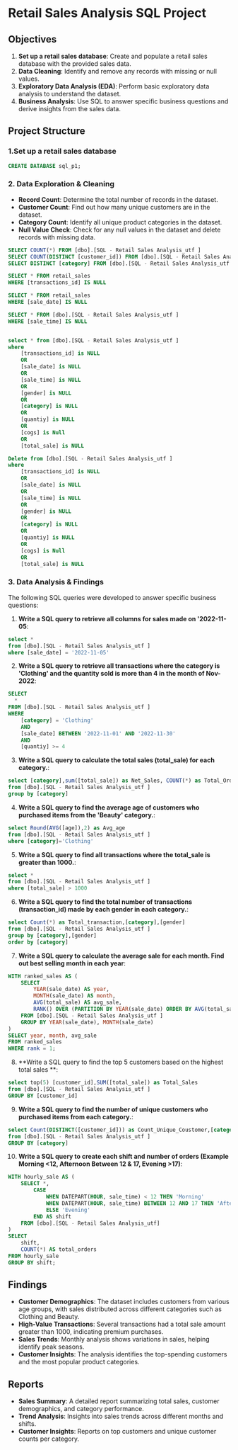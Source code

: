 # Retail Sales Analysis SQL Project

## Objectives

1. **Set up a retail sales database**: Create and populate a retail sales database with the provided sales data.
2. **Data Cleaning**: Identify and remove any records with missing or null values.
3. **Exploratory Data Analysis (EDA)**: Perform basic exploratory data analysis to understand the dataset.
4. **Business Analysis**: Use SQL to answer specific business questions and derive insights from the sales data.

## Project Structure

### 1.Set up a retail sales database

```sql
CREATE DATABASE sql_p1;

```

### 2. Data Exploration & Cleaning

- **Record Count**: Determine the total number of records in the dataset.
- **Customer Count**: Find out how many unique customers are in the dataset.
- **Category Count**: Identify all unique product categories in the dataset.
- **Null Value Check**: Check for any null values in the dataset and delete records with missing data.

```sql
SELECT COUNT(*) FROM [dbo].[SQL - Retail Sales Analysis_utf ]
SELECT COUNT(DISTINCT [customer_id]) FROM [dbo].[SQL - Retail Sales Analysis_utf ]
SELECT DISTINCT [category] FROM [dbo].[SQL - Retail Sales Analysis_utf ]

SELECT * FROM retail_sales
WHERE [transactions_id] IS NULL

SELECT * FROM retail_sales
WHERE [sale_date] IS NULL

SELECT * FROM [dbo].[SQL - Retail Sales Analysis_utf ]
WHERE [sale_time] IS NULL


select * from [dbo].[SQL - Retail Sales Analysis_utf ]
where 
    [transactions_id] is NULL
    OR
    [sale_date] is NULL
    OR
    [sale_time] is NULL
    OR
    [gender] is NULL
    OR
    [category] is NULL
    OR
    [quantiy] is NULL
    OR
    [cogs] is Null
    OR
    [total_sale] is NULL

Delete from [dbo].[SQL - Retail Sales Analysis_utf ]
where 
    [transactions_id] is NULL
    OR
    [sale_date] is NULL
    OR
    [sale_time] is NULL
    OR
    [gender] is NULL
    OR
    [category] is NULL
    OR
    [quantiy] is NULL
    OR
    [cogs] is Null
    OR
    [total_sale] is NULL
```

### 3. Data Analysis & Findings

The following SQL queries were developed to answer specific business questions:

1. **Write a SQL query to retrieve all columns for sales made on '2022-11-05**:
```sql
select * 
from [dbo].[SQL - Retail Sales Analysis_utf ]
where [sale_date] = '2022-11-05'
```

2. **Write a SQL query to retrieve all transactions where the category is 'Clothing' and the quantity sold is more than 4 in the month of Nov-2022**:
```sql
SELECT 
  *
FROM [dbo].[SQL - Retail Sales Analysis_utf ]
WHERE 
    [category] = 'Clothing'
    AND 
    [sale_date] BETWEEN '2022-11-01' AND '2022-11-30'
    AND
    [quantiy] >= 4

```

3. **Write a SQL query to calculate the total sales (total_sale) for each category.**:
```sql
select [category],sum([total_sale]) as Net_Sales, COUNT(*) as Total_Orders
from [dbo].[SQL - Retail Sales Analysis_utf ]
group by [category]
```

4. **Write a SQL query to find the average age of customers who purchased items from the 'Beauty' category.**:
```sql
select Round(AVG([age]),2) as Avg_age
from [dbo].[SQL - Retail Sales Analysis_utf ]
where [category]='Clothing'
```

5. **Write a SQL query to find all transactions where the total_sale is greater than 1000.**:
```sql
select *
from [dbo].[SQL - Retail Sales Analysis_utf ]
where [total_sale] > 1000
```

6. **Write a SQL query to find the total number of transactions (transaction_id) made by each gender in each category.**:
```sql
select Count(*) as Total_transaction,[category],[gender]
from [dbo].[SQL - Retail Sales Analysis_utf ]
group by [category],[gender]
order by [category]

```

7. **Write a SQL query to calculate the average sale for each month. Find out best selling month in each year**:
```sql
WITH ranked_sales AS (
    SELECT 
        YEAR(sale_date) AS year,
        MONTH(sale_date) AS month,
        AVG(total_sale) AS avg_sale,
        RANK() OVER (PARTITION BY YEAR(sale_date) ORDER BY AVG(total_sale) DESC) AS rank
    FROM [dbo].[SQL - Retail Sales Analysis_utf ]
    GROUP BY YEAR(sale_date), MONTH(sale_date)
)
SELECT year, month, avg_sale
FROM ranked_sales
WHERE rank = 1;
```

8. **Write a SQL query to find the top 5 customers based on the highest total sales **:
```sql
select top(5) [customer_id],SUM([total_sale]) as Total_Sales
from [dbo].[SQL - Retail Sales Analysis_utf ]
GROUP BY [customer_id]
```

9. **Write a SQL query to find the number of unique customers who purchased items from each category.**:
```sql
select Count(DISTINCT([customer_id])) as Count_Unique_Coustomer,[category]
from [dbo].[SQL - Retail Sales Analysis_utf ]
GROUP BY [category]
```

10. **Write a SQL query to create each shift and number of orders (Example Morning <12, Afternoon Between 12 & 17, Evening >17)**:
```sql
WITH hourly_sale AS (
    SELECT *,
        CASE 
            WHEN DATEPART(HOUR, sale_time) < 12 THEN 'Morning'
            WHEN DATEPART(HOUR, sale_time) BETWEEN 12 AND 17 THEN 'Afternoon'
            ELSE 'Evening'
        END AS shift
    FROM [dbo].[SQL - Retail Sales Analysis_utf]
)
SELECT 
    shift,
    COUNT(*) AS total_orders    
FROM hourly_sale
GROUP BY shift;

```

## Findings

- **Customer Demographics**: The dataset includes customers from various age groups, with sales distributed across different categories such as Clothing and Beauty.
- **High-Value Transactions**: Several transactions had a total sale amount greater than 1000, indicating premium purchases.
- **Sales Trends**: Monthly analysis shows variations in sales, helping identify peak seasons.
- **Customer Insights**: The analysis identifies the top-spending customers and the most popular product categories.

## Reports

- **Sales Summary**: A detailed report summarizing total sales, customer demographics, and category performance.
- **Trend Analysis**: Insights into sales trends across different months and shifts.
- **Customer Insights**: Reports on top customers and unique customer counts per category.


